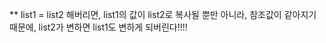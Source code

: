 ** list1 = list2 해버리면, list1의 값이 list2로 복사될 뿐만 아니라, 참조값이 같아지기 때문에,
       list2가 변하면 list1도 변하게 되버린다!!!!

